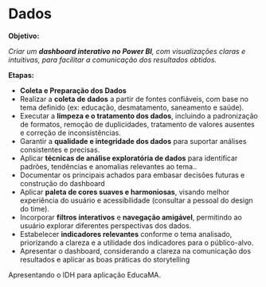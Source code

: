# Dados
**Objetivo:**

*Criar um **dashboard interativo no Power BI**, com visualizações claras e intuitivas, para facilitar a comunicação dos resultados obtidos.*

**Etapas:**

- **Coleta e Preparação dos Dados**
- Realizar a **coleta de dados** a partir de fontes confiáveis, com base no tema definido (ex: educação, desmatamento, saneamento e saúde).
- Executar a **limpeza e o tratamento dos dados**, incluindo a padronização de formatos, remoção de duplicidades, tratamento de valores ausentes e correção de inconsistências.
- Garantir a **qualidade e integridade dos dados** para suportar análises consistentes e precisas.
- Aplicar **técnicas de análise exploratória de dados** para identificar padrões, tendências e anomalias relevantes ao tema..
- Documentar os principais achados para embasar decisões futuras e construção do dashboard
- Aplicar **paleta de cores suaves e harmoniosas**, visando melhor experiência do usuário e acessibilidade (consultar a pessoal do design do time).
- Incorporar **filtros interativos** e **navegação amigável**, permitindo ao usuário explorar diferentes perspectivas dos dados.
- Estabelecer **indicadores relevantes** conforme o tema analisado, priorizando a clareza e a utilidade dos indicadores para o público-alvo.
- Apresentar o dashboard, considerando a clareza na comunicação dos resultados e aplicar as boas práticas do storytelling

Apresentando o IDH  para aplicação EducaMA.
